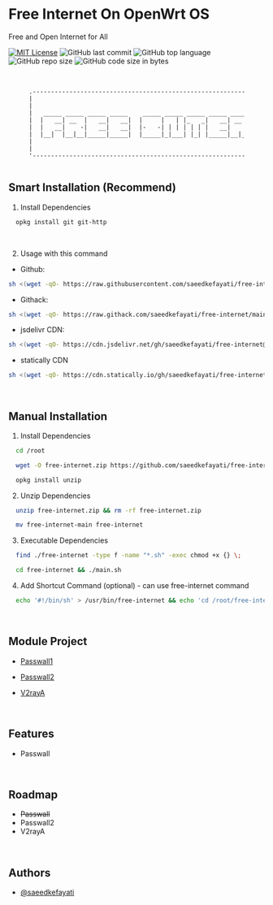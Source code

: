 
# Free Internet On OpenWrt OS

Free and Open Internet for All

[![MIT License](https://img.shields.io/badge/License-MIT-green.svg)](https://choosealicense.com/licenses/mit/)
![GitHub last commit](https://img.shields.io/github/last-commit/saeedkefayati/free-internet)
![GitHub top language](https://img.shields.io/github/languages/top/saeedkefayati/free-internet)
![GitHub repo size](https://img.shields.io/github/repo-size/saeedkefayati/free-internet)
![GitHub code size in bytes](https://img.shields.io/github/languages/code-size/saeedkefayati/free-internet)


<br/>

<figure>
  <pre role="img" aria-label="ASCII BANNER" style="text-align:center; font-size:0.75rem;">
.--------------------------------------------------------------------------------.
|                                                                                |
|                                                                                |
|   _____ _____ _____ _____    _____ _____ _____ _____ _____ _____ _____ _____   |
|  |   __| __  |   __|   __|  |     |   | |_   _|   __| __  |   | |   __|_   _|  |
|  |   __|    -|   __|   __|  |-   -| | | | | | |   __|    -| | | |   __| | |    |
|  |__|  |__|__|_____|_____|  |_____|_|___| |_| |_____|__|__|_|___|_____| |_|    |
|                                                                                |
|                                                                                |
'--------------------------------------------------------------------------------'
  </pre>
</figure>


## Smart Installation (Recommend)

1. Install Dependencies<br/>
```bash
  opkg install git git-http
```

<br/>

2. Usage with this command<br/>
- Github:
```bash
sh <(wget -qO- https://raw.githubusercontent.com/saeedkefayati/free-internet/main/install.sh)
```

- Githack:
```bash
sh <(wget -qO- https://raw.githack.com/saeedkefayati/free-internet/main/install.sh)
```

- jsdelivr CDN:
```bash
sh <(wget -qO- https://cdn.jsdelivr.net/gh/saeedkefayati/free-internet@main/install.sh)
```

- statically CDN
```bash
sh <(wget -qO- https://cdn.statically.io/gh/saeedkefayati/free-internet/main/install.sh)
```

<br/>

## Manual Installation

1. Install Dependencies<br/>
```bash
  cd /root
```
```bash
  wget -O free-internet.zip https://github.com/saeedkefayati/free-internet/archive/refs/heads/main.zip
```
```bash
  opkg install unzip
```


2. Unzip Dependencies<br/>
```bash
  unzip free-internet.zip && rm -rf free-internet.zip
```
```bash
  mv free-internet-main free-internet
```

3. Executable Dependencies<br/>
```bash
  find ./free-internet -type f -name "*.sh" -exec chmod +x {} \;
```
```bash
  cd free-internet && ./main.sh
```

4. Add Shortcut Command (optional) - can use free-internet command<br/>
```bash
  echo '#!/bin/sh' > /usr/bin/free-internet && echo 'cd /root/free-internet && ./main.sh' >> /usr/bin/free-internet && chmod +x /usr/bin/free-internet
```

<br/>

## Module Project

- [Passwall1](https://github.com/saeedkefayati/passwall1)

- [Passwall2](https://github.com/saeedkefayati/passwall2)

- [V2rayA](https://github.com/saeedkefayati/v2raya)

<br/>

## Features

- Passwall

<br/>

## Roadmap

- ~~Passwall~~
- Passwall2
- V2rayA

<br/>

## Authors

- [@saeedkefayati](https://www.github.com/saeedkefayati)
